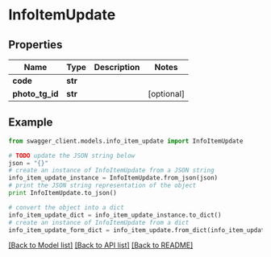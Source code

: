 # InfoItemUpdate


## Properties

Name | Type | Description | Notes
------------ | ------------- | ------------- | -------------
**code** | **str** |  | 
**photo_tg_id** | **str** |  | [optional] 

## Example

```python
from swagger_client.models.info_item_update import InfoItemUpdate

# TODO update the JSON string below
json = "{}"
# create an instance of InfoItemUpdate from a JSON string
info_item_update_instance = InfoItemUpdate.from_json(json)
# print the JSON string representation of the object
print InfoItemUpdate.to_json()

# convert the object into a dict
info_item_update_dict = info_item_update_instance.to_dict()
# create an instance of InfoItemUpdate from a dict
info_item_update_form_dict = info_item_update.from_dict(info_item_update_dict)
```
[[Back to Model list]](../README.md#documentation-for-models) [[Back to API list]](../README.md#documentation-for-api-endpoints) [[Back to README]](../README.md)


